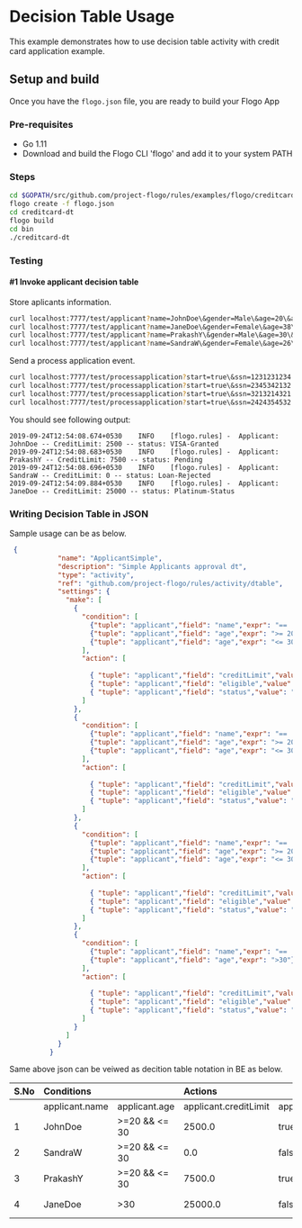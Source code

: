 # Decision Table Usage

This example demonstrates how to use decision table activity with credit card application example.

## Setup and build
Once you have the `flogo.json` file, you are ready to build your Flogo App

### Pre-requisites
* Go 1.11
* Download and build the Flogo CLI 'flogo' and add it to your system PATH

### Steps

```sh
cd $GOPATH/src/github.com/project-flogo/rules/examples/flogo/creditcard-dt
flogo create -f flogo.json
cd creditcard-dt
flogo build
cd bin
./creditcard-dt
```
### Testing

#### #1 Invoke applicant decision table

Store aplicants information.
```sh
curl localhost:7777/test/applicant?name=JohnDoe\&gender=Male\&age=20\&address=BoltonUK\&hasDL=false\&ssn=1231231234\&income=45000\&maritalStatus=single\&creditScore=500
curl localhost:7777/test/applicant?name=JaneDoe\&gender=Female\&age=38\&address=BoltonUK\&hasDL=false\&ssn=2424354532\&income=32000\&maritalStatus=single\&creditScore=650
curl localhost:7777/test/applicant?name=PrakashY\&gender=Male\&age=30\&address=RedwoodShore\&hasDL=true\&ssn=2345342132\&income=150000\&maritalStatus=married\&creditScore=750
curl localhost:7777/test/applicant?name=SandraW\&gender=Female\&age=26\&address=RedwoodShore\&hasDL=true\&ssn=3213214321\&income=50000\&maritalStatus=single\&creditScore=625
```

Send a process application event.
```sh
curl localhost:7777/test/processapplication?start=true\&ssn=1231231234
curl localhost:7777/test/processapplication?start=true\&ssn=2345342132
curl localhost:7777/test/processapplication?start=true\&ssn=3213214321
curl localhost:7777/test/processapplication?start=true\&ssn=2424354532
```
You should see following output:
```
2019-09-24T12:54:08.674+0530    INFO    [flogo.rules] -  Applicant: JohnDoe -- CreditLimit: 2500 -- status: VISA-Granted
2019-09-24T12:54:08.683+0530    INFO    [flogo.rules] -  Applicant: PrakashY -- CreditLimit: 7500 -- status: Pending
2019-09-24T12:54:08.696+0530    INFO    [flogo.rules] -  Applicant: SandraW -- CreditLimit: 0 -- status: Loan-Rejected
2019-09-24T12:54:09.884+0530    INFO    [flogo.rules] -  Applicant: JaneDoe -- CreditLimit: 25000 -- status: Platinum-Status
```

### Writing Decision Table in JSON

Sample usage can be as below.
```json
 {
            "name": "ApplicantSimple",
            "description": "Simple Applicants approval dt",
            "type": "activity",
            "ref": "github.com/project-flogo/rules/activity/dtable",
            "settings": {
              "make": [
                {
                  "condition": [
                    {"tuple": "applicant","field": "name","expr": "== 'JohnDoe'"},
                    {"tuple": "applicant","field": "age","expr": ">= 20"},
                    {"tuple": "applicant","field": "age","expr": "<= 30"}
                  ],
                  "action": [
                   
                    { "tuple": "applicant","field": "creditLimit","value": 2500.0},
                    { "tuple": "applicant","field": "eligible","value": true},
                    { "tuple": "applicant","field": "status","value": "VISA-Granted"}
                  ]
                },
                {
                  "condition": [
                    {"tuple": "applicant","field": "name","expr": "== 'SandraW'"},
                    {"tuple": "applicant","field": "age","expr": ">= 20"},
                    {"tuple": "applicant","field": "age","expr": "<= 30"}
                  ],
                  "action": [
                    
                    { "tuple": "applicant","field": "creditLimit","value": 0.0},
                    { "tuple": "applicant","field": "eligible","value": false},
                    { "tuple": "applicant","field": "status","value": "Loan-Rejected"}
                  ]
                },
                {
                  "condition": [
                    {"tuple": "applicant","field": "name","expr": "== 'PrakashY'"},
                    {"tuple": "applicant","field": "age","expr": ">= 20"},
                    {"tuple": "applicant","field": "age","expr": "<= 30"}
                  ],
                  "action": [
                    
                    { "tuple": "applicant","field": "creditLimit","value": 7500.0},
                    { "tuple": "applicant","field": "eligible","value": true},
                    { "tuple": "applicant","field": "status","value": "Pending"}
                  ]
                },
                {
                  "condition": [
                    {"tuple": "applicant","field": "name","expr": "== 'JaneDoe'"},
                    {"tuple": "applicant","field": "age","expr": ">30"}
                  ],
                  "action": [
                    
                    { "tuple": "applicant","field": "creditLimit","value": 25000.0},
                    { "tuple": "applicant","field": "eligible","value": false},
                    { "tuple": "applicant","field": "status","value": "Platinum-Status"}
                  ]
                }
              ]
            }
          }
```
Same above json can be veiwed as decition table notation in BE as below.

|S.No  | Conditions     ||Actions  |||
| :--- | :---           | :---          | :---                  | :---               | :---            |
|      | applicant.name | applicant.age | applicant.creditLimit | applicant.eligible | applicant.status|
| 1    | JohnDoe        | >=20 && <= 30 | 2500.0                | true               | VISA-Granted    |
| 2    | SandraW        | >=20 && <= 30 | 0.0                   | false              | Loan-Rejected   |
| 3    | PrakashY       | >=20 && <= 30 | 7500.0                | true               | Pending         |
| 4    | JaneDoe        | >30           | 25000.0               | false              | Platinum-Status |


